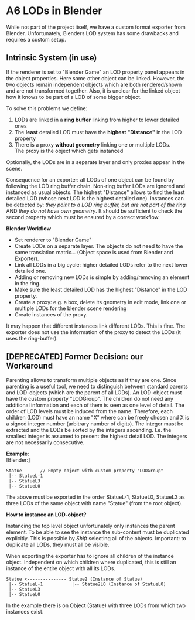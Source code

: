 A6 LODs in Blender
=

While not part of the project itself, we have a custom format exporter from Blender.
Unfortunately, Blenders LOD system has some drawbacks and requires a custom setup.

Intrinsic System (in use)
-

If the renderer is set to "Blender Game" an LOD property panel appears in the object properties.
Here some other object can be linked.
However, the two objects remain independent objects which are both rendered/shown and are not transformed together.
Also, it is unclear for the linked object how it knows to be part of a LOD of some bigger object.

To solve this problems we define:

1. LODs are linked in a **ring buffer** linking from higher to lower detailed ones
2. The **least** detailed LOD must have the **highest "Distance"** in the LOD property
3. There is a proxy **without geometry** linking one or multiple LODs.\
  The proxy is the object which gets instanced

Optionally, the LODs are in a separate layer and only proxies appear in the scene.

Consequence for an exporter: all LODs of one object can be found by following the LOD ring buffer chain. Non-ring buffer LODs are ignored and instanced as usual objects. The highest "Distance" allows to find the least detailed LOD (whose next LOD is the highest detailed one). Instances can be detected by: *they point to a LOD ring buffer, but are not part of the ring* AND *they do not have own geometry*. It should be sufficient to check the second property which must be ensured by a correct workflow.

**Blender Workflow**

* Set renderer to "Blender Game"
* Create LODs on a separate layer. The objects do not need to have the same translation matrix... (Object space is used from Blender and Exporter).
* Link all LODs in a big cycle: higher detailed LODs refer to the next lower detailed one.
* Adding or removing new LODs is simple by adding/removing an element in the ring.
* Make sure the least detailed LOD has the highest "Distance" in the LOD property.
* Create a proxy: e.g. a box, delete its geometry in edit mode, link one or multiple LODs for the blender scene rendering
* Create instances of the proxy.

It may happen that different instances link different LODs. This is fine. The exporter does not use the information of the proxy to detect the LODs (it uses the ring-buffer).

[DEPRECATED] Former Decision: our Workaround
-

Parenting allows to transform multiple objects as if they are one.
Since parenting is a useful tool, we need to distinguish between standard parents and LOD-objects (which are the parent of all LODs).
An LOD-object must have the custom property "LODGroup".
The children do not need any additional information and each of them is seen as one level of detail.
The order of LOD levels must be induced from the name.
Therefore, each children (LOD) must have an name "<bla>X" where <bla> can be freely chosen and X is a signed integer number (arbitrary number of digits).
The integer must be extracted and the LODs be sorted by the integers ascending.
I.e. the smallest integer is assumed to present the highest detail LOD.
The integers are not necessarily consecutive.

**Example**:\
[Blender:]

    Statue       // Empty object with custom property "LODGroup"
     |-- StatueL-1
     |-- StatueL3
     |-- StatueL0

The above must be exported in the order StatueL-1, StatueL0, StatueL3 as three LODs of the same object with name "Statue" (from the root object).

**How to instance an LOD-object?**

Instancing the top level object unfortunately only instances the parent element.
To be able to see the instance the sub-content must be duplicated explicitly.
This is possible by *Shift* selecting all of the objects. Important: to duplicate all LODs, they must all be visible.

When exporting the exporter has to ignore all children of the instance object.
Independent on which children where duplicated, this is still an instance of the entire object with all its LODs.

    Statue <--------------- Statue2 (Instance of Statue)
     |-- StatueL-1           |-- Statue2L0 (Instance of StatueL0)
     |-- StatueL3
     |-- StatueL0

In the example there is on Object (Statue) with three LODs from which two instances exist.